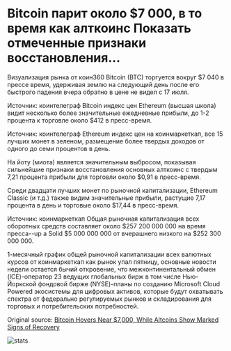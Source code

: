 # Bitcoin парит около $7 000, в то время как алткоинс Показать отмеченные признаки восстановления...

Визуализация рынка от коин360 Bitcoin (BTC) торгуется вокруг $7 040 в прессе время, удерживая землю на следующий день после его быстрого падения вчера обратно в цене не видел с 17 июля.

Источник: коинтелеграф Bitcoin индекс цен Ethereum (высшая школа) видит несколько более значительные ежедневные прибыли, до 1-2 процента к торговле около $412 в пресс-время.

Источник: коинтелеграф Ethereum индекс цен на коинмаркеткап, все 15 лучших монет в зеленом, размещение более твердых доходов от одного до семи процентов в день.

На йоту (миота) является значительным выбросом, показывая сильнейшие признаки восстановления основных алткоинс с твердым 7,21 процента прибыли для торговли около $0,91 в пресс-время.

Среди двадцати лучших монет по рыночной капитализации, Ethereum Classic (и т.д.) также видим значительные прибыли, растущие 7,17 процента в день и торговые около $17,44 в пресс-время.

Источник: коинмаркеткап Общая рыночная капитализация всех оборотных средств составляет около $257 200 000 000 на время пресса--up a Solid $5 000 000 000 от вчерашнего низкого на $252 300 000 000.

1-месячный график общей рыночной капитализации всех валютных курсов от коинмаркеткап как рынок упал пятницу, основные новости недели остается бычий откровение, что межконтинентальный обмен (ICE)-оператор 23 ведущих глобальных бирж в том числе Нью-Йоркской фондовой бирже (NYSE)-планы по созданию Microsoft Cloud Powered экосистемы для цифровых активов, которые будут охватывать спектра от федерально регулируемых рынков и складирования для торговых и потребительских потребностей.

Original source: [Bitcoin Hovers Near $7,000, While Altcoins Show Marked Signs of Recovery](https://cointelegraph.com/news/bitcoin-hovers-near-7-000-while-altcoins-show-marked-signs-of-recovery)

![stats](https://c.statcounter.com/11760860/0/a89fa40b/1/ "stats")